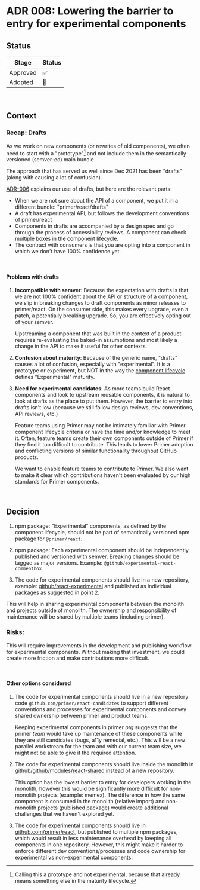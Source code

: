 # ADR 008: Lowering the barrier to entry for experimental components

## Status

| Stage    | Status |
| -------- | ------ |
| Approved | ✅     |
| Adopted  | 🚧     |

&nbsp;

## Context

### Recap: Drafts

As we work on new components (or rewrites of old components), we often need to start with a "prototype"[^1] and not include them in the semantically versioned (semver-ed) main bundle.

The approach that has served us well since Dec 2021 has been "drafts" (along with causing a lot of confusion).

[ADR-006](./adr-006-drafts.md) explains our use of drafts, but here are the relevant parts:

* When we are not sure about the API of a component, we put it in a different bundle: "primer/react/drafts"
* A draft has experimental API, but follows the development conventions of primer/react
* Components in drafts are accompanied by a design spec and go through the process of accessibility reviews. A component can check multiple boxes in the component lifecycle.
* The contract with consumers is that you are opting into a component in which we don't have 100% confidence yet.

[^1]: Calling this a prototype and not experimental, because that already means something else in the maturity lifecycle.

&nbsp;

#### Problems with drafts

1. **Incompatible with semver**: Because the expectation with drafts is that we are not 100% confident about the API or structure of a component, we slip in breaking changes to draft components as minor releases to primer/react. On the consumer side, this makes every upgrade, even a patch, a potentially breaking upgrade. So, you are effectively opting out of your semver.

   Upstreaming a component that was built in the context of a product requires re-evaluating the baked-in assumptions and most likely a change in the API to make it useful for other contexts.

1. **Confusion about maturity**: Because of the generic name, "drafts" causes a lot of confusion, especially with "experimental". It is a prototype or experiment, but NOT in the way the [component lifecycle]([https://primer.style/contribute/component-lifecycle]) defines "Experimental" maturity.

1. **Need for experimental candidates**: As more teams build React components and look to upstream reusable components, it is natural to look at drafts as the place to put them. However, the barrier to entry into drafts isn't low (because we still follow design reviews, dev conventions, API reviews, etc.)

   Feature teams using Primer may not be intimately familiar with Primer component lifecycle criteria or have the time and/or knowledge to meet it. Often, feature teams create their own components outside of Primer if they find it too difficult to contribute. This leads to lower Primer adoption and conflicting versions of similar functionality throughout GitHub products.

   We want to enable feature teams to contribute to Primer. We also want to make it clear which contributions haven't been evaluated by our high standards for Primer components.

&nbsp;

## Decision

1. npm package: "Experimental" components, as defined by the component lifecycle, should not be part of semantically versioned npm package for `@primer/react`.

2. npm package: Each experimental component should be independently published and versioned with semver. Breaking changes should be tagged as major versions. Example: `@github/experimental-react-commentbox`

3. The code for experimental components should live in a new repository, example: [github/react-experimental](https://github.com/github/react-experimental) and published as individual packages as suggested in point 2.

This will help in sharing experimental components between the monolith and projects outside of monolith. The ownership and responsibility of maintenance will be shared by multiple teams (including primer).

### Risks:

This will require improvements in the development and publishing workflow for experimental components. Without making that investment, we could create more friction and make contributions more difficult.

&nbsp;

#### Other options considered

1. The code for experimental components should live in a new repository code `github.com/primer/react-candidates` to support different conventions and processes for experimental components and convey shared ownership between primer and product teams.

   Keeping experimental components in primer _org_ suggests that the primer _team_ would take up maintenance of these components while they are still candidates (bugs, a11y remedial, etc.). This will be a new parallel workstream for the team and with our current team size, we might not be able to give it the required attention.

2. The code for experimental components should live inside the monolith in [github/github/modules/react-shared](https://github.com/github/github/tree/master/app/assets/modules/react-shared) instead of a new repository.

   This option has the lowest barrier to entry for developers working in the monolith, however this would be significantly more difficult for non-monolith projects (example: memex). The difference in how the same component is consumed in the monolith (relative import) and non-monolith projects (published package) would create additional challenges that we haven't explored yet.

3. The code for experimental components should live in [github.com/primer/react](http://github.com/primer/react), but published to multiple npm packages, which would result in less maintenance overhead by keeping all components in one repository. However, this might make it harder to enforce different dev conventions/processes and code ownership for experimental vs non-experimental components.
